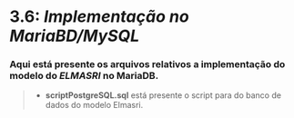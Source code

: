 # 3.6: *Implementação no MariaBD/MySQL*
### Aqui está presente os arquivos relativos a implementação do modelo do *ELMASRI* no MariaDB.
>- **scriptPostgreSQL.sql** está presente o script para do banco de dados do modelo Elmasri.
